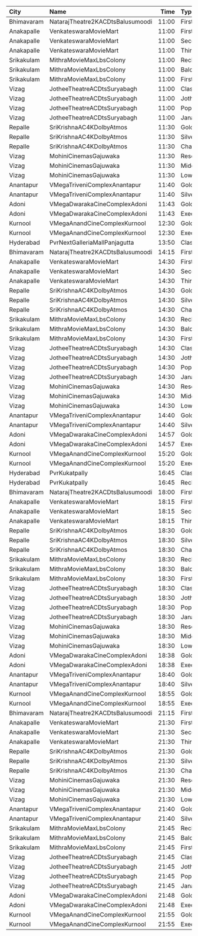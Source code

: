 | City       | Name                             |  Time | Type          | Price | Capacity | Booked |
| :--------- | :------------------------------- | ----: | :------------ | ----: | -------: | -----: |
| Bhimavaram | NatarajTheatre2KACDtsBalusumoodi | 11:00 | FirstClass    |   70₹ |      220 |      0 |
| Anakapalle | VenkateswaraMovieMart            | 11:00 | FirstClass    |  112₹ |      298 |    212 |
| Anakapalle | VenkateswaraMovieMart            | 11:00 | SecondClass   |   67₹ |       17 |     17 |
| Anakapalle | VenkateswaraMovieMart            | 11:00 | ThirdClass    |   44₹ |       99 |     49 |
| Srikakulam | MithraMovieMaxLbsColony          | 11:00 | Recliners     |  112₹ |       36 |     36 |
| Srikakulam | MithraMovieMaxLbsColony          | 11:00 | Balcony       |  112₹ |      264 |    213 |
| Srikakulam | MithraMovieMaxLbsColony          | 11:00 | FirstClass    |  100₹ |       26 |     26 |
| Vizag      | JotheeTheatreACDtsSuryabagh      | 11:00 | ClassCircle   |  112₹ |      288 |     52 |
| Vizag      | JotheeTheatreACDtsSuryabagh      | 11:00 | JotheeCircle  |   67₹ |      236 |     30 |
| Vizag      | JotheeTheatreACDtsSuryabagh      | 11:00 | PopularCircle |   67₹ |       92 |     32 |
| Vizag      | JotheeTheatreACDtsSuryabagh      | 11:00 | JanathaCircle |   44₹ |      167 |     35 |
| Repalle    | SriKrishnaAC4KDolbyAtmos         | 11:30 | Gold          |  100₹ |      284 |    248 |
| Repalle    | SriKrishnaAC4KDolbyAtmos         | 11:30 | Silver        |   70₹ |       40 |     40 |
| Repalle    | SriKrishnaAC4KDolbyAtmos         | 11:30 | Chair         |   50₹ |       70 |     70 |
| Vizag      | MohiniCinemasGajuwaka            | 11:30 | ReservedClass |  112₹ |      222 |    115 |
| Vizag      | MohiniCinemasGajuwaka            | 11:30 | MiddleClass   |   67₹ |       31 |     15 |
| Vizag      | MohiniCinemasGajuwaka            | 11:30 | LowerClass    |   44₹ |       62 |     33 |
| Anantapur  | VMegaTriveniComplexAnantapur     | 11:40 | Gold          |  110₹ |      188 |     94 |
| Anantapur  | VMegaTriveniComplexAnantapur     | 11:40 | Silver        |   70₹ |       40 |     24 |
| Adoni      | VMegaDwarakaCineComplexAdoni     | 11:43 | Gold          |  110₹ |      142 |      0 |
| Adoni      | VMegaDwarakaCineComplexAdoni     | 11:43 | Executive     |   70₹ |       66 |      2 |
| Kurnool    | VMegaAnandCineComplexKurnool     | 12:30 | Gold          |  110₹ |      152 |      0 |
| Kurnool    | VMegaAnandCineComplexKurnool     | 12:30 | Executive     |   70₹ |       48 |      0 |
| Hyderabad  | PvrNextGalleriaMallPanjagutta    | 13:50 | Classic       |  150₹ |      145 |     28 |
| Bhimavaram | NatarajTheatre2KACDtsBalusumoodi | 14:15 | FirstClass    |   70₹ |      220 |      0 |
| Anakapalle | VenkateswaraMovieMart            | 14:30 | FirstClass    |  112₹ |      298 |    168 |
| Anakapalle | VenkateswaraMovieMart            | 14:30 | SecondClass   |   67₹ |       17 |     17 |
| Anakapalle | VenkateswaraMovieMart            | 14:30 | ThirdClass    |   44₹ |       99 |     49 |
| Repalle    | SriKrishnaAC4KDolbyAtmos         | 14:30 | Gold          |  100₹ |      284 |    222 |
| Repalle    | SriKrishnaAC4KDolbyAtmos         | 14:30 | Silver        |   70₹ |       40 |     40 |
| Repalle    | SriKrishnaAC4KDolbyAtmos         | 14:30 | Chair         |   50₹ |       70 |     70 |
| Srikakulam | MithraMovieMaxLbsColony          | 14:30 | Recliners     |  112₹ |       36 |     36 |
| Srikakulam | MithraMovieMaxLbsColony          | 14:30 | Balcony       |  112₹ |      264 |    213 |
| Srikakulam | MithraMovieMaxLbsColony          | 14:30 | FirstClass    |  100₹ |       26 |     26 |
| Vizag      | JotheeTheatreACDtsSuryabagh      | 14:30 | ClassCircle   |  112₹ |      288 |     54 |
| Vizag      | JotheeTheatreACDtsSuryabagh      | 14:30 | JotheeCircle  |   67₹ |      236 |     30 |
| Vizag      | JotheeTheatreACDtsSuryabagh      | 14:30 | PopularCircle |   67₹ |       92 |     32 |
| Vizag      | JotheeTheatreACDtsSuryabagh      | 14:30 | JanathaCircle |   44₹ |      167 |     35 |
| Vizag      | MohiniCinemasGajuwaka            | 14:30 | ReservedClass |  112₹ |      222 |    111 |
| Vizag      | MohiniCinemasGajuwaka            | 14:30 | MiddleClass   |   67₹ |       31 |     15 |
| Vizag      | MohiniCinemasGajuwaka            | 14:30 | LowerClass    |   44₹ |       62 |     30 |
| Anantapur  | VMegaTriveniComplexAnantapur     | 14:40 | Gold          |  110₹ |      188 |     94 |
| Anantapur  | VMegaTriveniComplexAnantapur     | 14:40 | Silver        |   70₹ |       40 |     24 |
| Adoni      | VMegaDwarakaCineComplexAdoni     | 14:57 | Gold          |  110₹ |      142 |      0 |
| Adoni      | VMegaDwarakaCineComplexAdoni     | 14:57 | Executive     |   70₹ |       66 |      0 |
| Kurnool    | VMegaAnandCineComplexKurnool     | 15:20 | Gold          |  110₹ |      152 |      0 |
| Kurnool    | VMegaAnandCineComplexKurnool     | 15:20 | Executive     |   70₹ |       48 |      0 |
| Hyderabad  | PvrKukatpally                    | 16:45 | Classic       |  150₹ |      135 |     34 |
| Hyderabad  | PvrKukatpally                    | 16:45 | Recliner      |  350₹ |        9 |      2 |
| Bhimavaram | NatarajTheatre2KACDtsBalusumoodi | 18:00 | FirstClass    |   70₹ |      220 |      0 |
| Anakapalle | VenkateswaraMovieMart            | 18:15 | FirstClass    |  112₹ |      298 |    168 |
| Anakapalle | VenkateswaraMovieMart            | 18:15 | SecondClass   |   67₹ |       17 |     17 |
| Anakapalle | VenkateswaraMovieMart            | 18:15 | ThirdClass    |   44₹ |       99 |     49 |
| Repalle    | SriKrishnaAC4KDolbyAtmos         | 18:30 | Gold          |  100₹ |      284 |    222 |
| Repalle    | SriKrishnaAC4KDolbyAtmos         | 18:30 | Silver        |   70₹ |       40 |     40 |
| Repalle    | SriKrishnaAC4KDolbyAtmos         | 18:30 | Chair         |   50₹ |       70 |     70 |
| Srikakulam | MithraMovieMaxLbsColony          | 18:30 | Recliners     |  112₹ |       36 |     36 |
| Srikakulam | MithraMovieMaxLbsColony          | 18:30 | Balcony       |  112₹ |      264 |    213 |
| Srikakulam | MithraMovieMaxLbsColony          | 18:30 | FirstClass    |  100₹ |       26 |     26 |
| Vizag      | JotheeTheatreACDtsSuryabagh      | 18:30 | ClassCircle   |  112₹ |      288 |     52 |
| Vizag      | JotheeTheatreACDtsSuryabagh      | 18:30 | JotheeCircle  |   67₹ |      236 |     30 |
| Vizag      | JotheeTheatreACDtsSuryabagh      | 18:30 | PopularCircle |   67₹ |       92 |     32 |
| Vizag      | JotheeTheatreACDtsSuryabagh      | 18:30 | JanathaCircle |   44₹ |      167 |     35 |
| Vizag      | MohiniCinemasGajuwaka            | 18:30 | ReservedClass |  112₹ |      222 |    111 |
| Vizag      | MohiniCinemasGajuwaka            | 18:30 | MiddleClass   |   67₹ |       31 |     15 |
| Vizag      | MohiniCinemasGajuwaka            | 18:30 | LowerClass    |   44₹ |       62 |     30 |
| Adoni      | VMegaDwarakaCineComplexAdoni     | 18:38 | Gold          |  110₹ |      142 |      0 |
| Adoni      | VMegaDwarakaCineComplexAdoni     | 18:38 | Executive     |   70₹ |       66 |      0 |
| Anantapur  | VMegaTriveniComplexAnantapur     | 18:40 | Gold          |  110₹ |      188 |     94 |
| Anantapur  | VMegaTriveniComplexAnantapur     | 18:40 | Silver        |   70₹ |       40 |     24 |
| Kurnool    | VMegaAnandCineComplexKurnool     | 18:55 | Gold          |  110₹ |      152 |      0 |
| Kurnool    | VMegaAnandCineComplexKurnool     | 18:55 | Executive     |   70₹ |       48 |      0 |
| Bhimavaram | NatarajTheatre2KACDtsBalusumoodi | 21:15 | FirstClass    |   70₹ |      220 |      0 |
| Anakapalle | VenkateswaraMovieMart            | 21:30 | FirstClass    |  112₹ |      298 |    168 |
| Anakapalle | VenkateswaraMovieMart            | 21:30 | SecondClass   |   67₹ |       17 |     17 |
| Anakapalle | VenkateswaraMovieMart            | 21:30 | ThirdClass    |   44₹ |       99 |     49 |
| Repalle    | SriKrishnaAC4KDolbyAtmos         | 21:30 | Gold          |  100₹ |      284 |    222 |
| Repalle    | SriKrishnaAC4KDolbyAtmos         | 21:30 | Silver        |   70₹ |       40 |     40 |
| Repalle    | SriKrishnaAC4KDolbyAtmos         | 21:30 | Chair         |   50₹ |       70 |     70 |
| Vizag      | MohiniCinemasGajuwaka            | 21:30 | ReservedClass |  112₹ |      222 |    111 |
| Vizag      | MohiniCinemasGajuwaka            | 21:30 | MiddleClass   |   67₹ |       31 |     17 |
| Vizag      | MohiniCinemasGajuwaka            | 21:30 | LowerClass    |   44₹ |       62 |     30 |
| Anantapur  | VMegaTriveniComplexAnantapur     | 21:40 | Gold          |  110₹ |      188 |     94 |
| Anantapur  | VMegaTriveniComplexAnantapur     | 21:40 | Silver        |   70₹ |       40 |     24 |
| Srikakulam | MithraMovieMaxLbsColony          | 21:45 | Recliners     |  112₹ |       36 |     36 |
| Srikakulam | MithraMovieMaxLbsColony          | 21:45 | Balcony       |  112₹ |      264 |    213 |
| Srikakulam | MithraMovieMaxLbsColony          | 21:45 | FirstClass    |  100₹ |       26 |     26 |
| Vizag      | JotheeTheatreACDtsSuryabagh      | 21:45 | ClassCircle   |  112₹ |      288 |      0 |
| Vizag      | JotheeTheatreACDtsSuryabagh      | 21:45 | JotheeCircle  |   67₹ |      236 |      0 |
| Vizag      | JotheeTheatreACDtsSuryabagh      | 21:45 | PopularCircle |   67₹ |       92 |      0 |
| Vizag      | JotheeTheatreACDtsSuryabagh      | 21:45 | JanathaCircle |   44₹ |      167 |      0 |
| Adoni      | VMegaDwarakaCineComplexAdoni     | 21:48 | Gold          |  110₹ |      142 |      0 |
| Adoni      | VMegaDwarakaCineComplexAdoni     | 21:48 | Executive     |   70₹ |       66 |      0 |
| Kurnool    | VMegaAnandCineComplexKurnool     | 21:55 | Gold          |  110₹ |      152 |      0 |
| Kurnool    | VMegaAnandCineComplexKurnool     | 21:55 | Executive     |   70₹ |       48 |      0 |